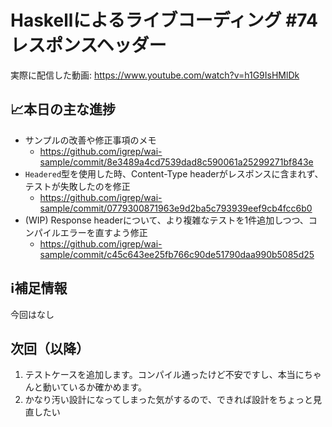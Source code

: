 # Haskellによるライブコーディング #74 レスポンスヘッダー

実際に配信した動画: <https://www.youtube.com/watch?v=h1G9IsHMlDk>

## 📈本日の主な進捗

- サンプルの改善や修正事項のメモ
    - <https://github.com/igrep/wai-sample/commit/8e3489a4cd7539dad8c590061a25299271bf843e>
- `Headered`型を使用した時、Content-Type headerがレスポンスに含まれず、テストが失敗したのを修正
    - <https://github.com/igrep/wai-sample/commit/0779300871963e9d2ba5c793939eef9cb4fcc6b0>
- (WIP) Response headerについて、より複雑なテストを1件追加しつつ、コンパイルエラーを直すよう修正
    - <https://github.com/igrep/wai-sample/commit/c45c643ee25fb766c90de51790daa990b5085d25>

## ℹ️補足情報

今回はなし

## 次回（以降）

1. テストケースを追加します。コンパイル通ったけど不安ですし、本当にちゃんと動いているか確かめます。
1. かなり汚い設計になってしまった気がするので、できれば設計をちょっと見直したい
